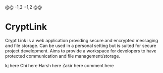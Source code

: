 @@ -1,2 +1,2 @@
# CryptLink
Crypt Link is a web application providing secure and encrypted messaging and file storage. Can be used in a personal setting but is suited for secure project development. Aims to provide a workspace for developers to have protected communication and file management/storage.

kj here
Chi here
Harsh here
Zakir here
comment here
